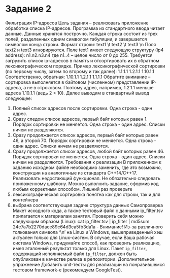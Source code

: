 # Задание 2

Фильтрация IP-адресов
Цель задания – реализовать приложение обработки списка IP-адресов.
Программа из стандартного ввода читает данные. Данные хранятся построчно. Каждая строка состоит из трех полей, разделенных одним символом табуляции, и завершается символом конца строки. Формат строки:
text1 \t text2 \t text3 \n
Поля text2 и text3 игнорируются. Поле text1 имеет следующую структуру (ip4 address):
n1.n2.n3.n4
где n1..4 – целое число от 0 до 255.
Требуется загрузить список ip-адресов в память и отсортировать их в обратном лексикографическом порядке. Пример лексикографической сортировки (по первому числу, затем по второму и так далее):
1.1.1.1 1.2.1.1 1.10.1.1
Соответственно, обратная:
1.10.1.1 1.2.1.1 1.1.1.1
Обратите внимание – сортировка выполняется в байтовом (численном) представлении IP-адреса, а не в строковом. Поэтому адрес, например, 1.2.1.1 меньше адреса 1.10.1.1 (ведь 2 < 10).
Далее выводим в стандартный вывод следующее:
1. Полный список адресов после сортировки. Одна строка - один адрес.
2. Сразу следом список адресов, первый байт которых равен 1. Порядок сортировки не меняется. Одна строка - один адрес. Списки ничем не разделяются.
3. Сразу продолжается список адресов, первый байт которых равен 46, а второй 70. Порядок сортировки не меняется. Одна строка - один адрес. Списки ничем не разделяются.
4. Сразу продолжается список адресов, любой байт которых равен 46. Порядок сортировки не меняется. Одна строка - один адрес. Списки ничем не разделяются.
Требования к реализации
В приложенном к заданию исходном файле необходимо заменить, где это возможно, конструкции на аналогичные из стандарта С++14/C++17. Реализовать недостающий функционал.
Не обязательно следовать приложенному шаблону. Можно выполнить задание, оформив код любым корректным способом.
Лишний раз проверьте
1. лексикографическая сортировка понятна как для строки, так и для контейнера
2. выбрана соответствующая задаче структура данных
Самопроверка
Макет исходного кода, а также тестовый файл с данными ip_filter.tsv прилагается к материалам занятия. Проверить себя можно следующим образом (Linux):
cat ip_filter.tsv | ip_filter | md5sum
24e7a7b2270daee89c64d3ca5fb3da1a -
Внимание! Из-за различного толкования символа ‘\n’ на Linux и Windows, вышеприведенный хэш актуален только для Linux-систем. В случае, если Ваша рабочая система Windows, придумайте способ, как проверить реализацию, имея эталонный результат только для Linux.
Пакет `ip_filter`, содержащий исполняемый файл `ip_filter`, должен быть опубликован в качестве релиза в репозитории.
Дополнительное упражнение
Добавить unit-тесты для реализации на понравившемся тестовом framework-е (рекомендуем GoogleTest).
